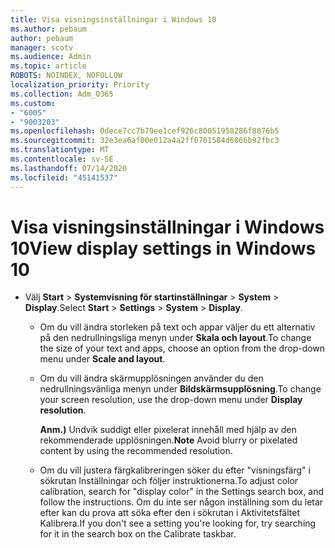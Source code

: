```yaml
---
title: Visa visningsinställningar i Windows 10
ms.author: pebaum
author: pebaum
manager: scotv
ms.audience: Admin
ms.topic: article
ROBOTS: NOINDEX, NOFOLLOW
localization_priority: Priority
ms.collection: Adm_O365
ms.custom:
- "6005"
- "9003203"
ms.openlocfilehash: 0dece7cc7b79ee1cef926c80051958286f8876b5
ms.sourcegitcommit: 32e3ea6af00e012a4a2ff0701584d6866b92fbc3
ms.translationtype: MT
ms.contentlocale: sv-SE
ms.lasthandoff: 07/14/2020
ms.locfileid: "45141537"
---
```

# <a name="view-display-settings-in-windows-10"></a><span data-ttu-id="60783-102">Visa visningsinställningar i Windows 10</span><span class="sxs-lookup"><span data-stu-id="60783-102">View display settings in Windows 10</span></span>

- <span data-ttu-id="60783-103">Välj **Start**   >  **Systemvisning för startinställningar**   >  **System**  >  **Display**.</span><span class="sxs-lookup"><span data-stu-id="60783-103">Select **Start**  > **Settings**  > **System** > **Display**.</span></span>
    -  <span data-ttu-id="60783-104">Om du vill ändra storleken på text och appar väljer du ett alternativ på den nedrullningsliga menyn under **Skala och layout**.</span><span class="sxs-lookup"><span data-stu-id="60783-104">To change the size of your text and apps, choose an option from the drop-down menu under  **Scale and layout**.</span></span>
    - <span data-ttu-id="60783-105">Om du vill ändra skärmupplösningen använder du den nedrullningsvänliga menyn under **Bildskärmsupplösning**.</span><span class="sxs-lookup"><span data-stu-id="60783-105">To change your screen resolution, use the drop-down menu under **Display resolution**.</span></span>
     
      <span data-ttu-id="60783-106">**Anm.)** Undvik suddigt eller pixelerat innehåll med hjälp av den rekommenderade upplösningen.</span><span class="sxs-lookup"><span data-stu-id="60783-106">**Note** Avoid blurry or pixelated content by using the recommended resolution.</span></span>
    - <span data-ttu-id="60783-107">Om du vill justera färgkalibreringen söker du efter "visningsfärg" i sökrutan Inställningar och följer instruktionerna.</span><span class="sxs-lookup"><span data-stu-id="60783-107">To adjust color calibration, search for "display color" in the Settings search box, and follow the instructions.</span></span> <span data-ttu-id="60783-108">Om du inte ser någon inställning som du letar efter kan du prova att söka efter den i sökrutan i Aktivitetsfältet Kalibrera.</span><span class="sxs-lookup"><span data-stu-id="60783-108">If you don't see a setting you're looking for, try searching for it in the search box on the Calibrate taskbar.</span></span>